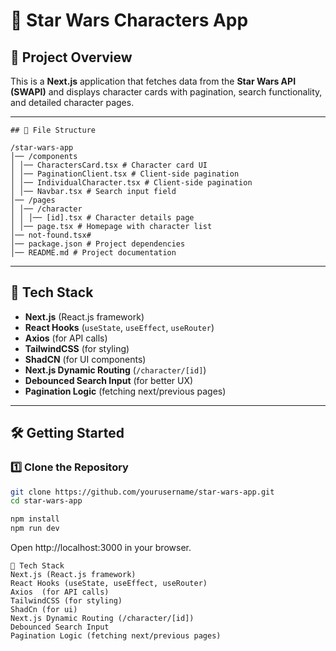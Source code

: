 # 🚀 Star Wars Characters App

## 📌 Project Overview

This is a **Next.js** application that fetches data from the **Star Wars API (SWAPI)** and displays character cards with pagination, search functionality, and detailed character pages.

---
```
## 📂 File Structure

/star-wars-app
│── /components
│ │── CharactersCard.tsx # Character card UI
│ │── PaginationClient.tsx # Client-side pagination
│ │── IndividualCharacter.tsx # Client-side pagination
│ │── Navbar.tsx # Search input field
│── /pages
│ │── /character
│ │ │── [id].tsx # Character details page
│ │── page.tsx # Homepage with character list
│── not-found.tsx#
│── package.json # Project dependencies
│── README.md # Project documentation
```
---

## 🚀 Tech Stack

- **Next.js** (React.js framework)
- **React Hooks** (`useState`, `useEffect`, `useRouter`)
- **Axios** (for API calls)
- **TailwindCSS** (for styling)
- **ShadCN** (for UI components)
- **Next.js Dynamic Routing** (`/character/[id]`)
- **Debounced Search Input** (for better UX)
- **Pagination Logic** (fetching next/previous pages)

---

## 🛠 Getting Started

### 1️⃣ Clone the Repository

```bash
git clone https://github.com/yourusername/star-wars-app.git
cd star-wars-app

npm install
npm run dev

```

Open http://localhost:3000 in your browser.

```
🚀 Tech Stack
Next.js (React.js framework)
React Hooks (useState, useEffect, useRouter)
Axios  (for API calls)
TailwindCSS (for styling)
ShadCn (for ui)
Next.js Dynamic Routing (/character/[id])
Debounced Search Input
Pagination Logic (fetching next/previous pages)

```
